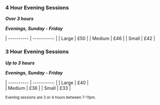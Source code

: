 ### 4 Hour Evening Sessions
***Over 3 hours***

***Evenings, Sunday - Friday***

| ---------- | ----------: |
| Large      | £50         |
| Medium     | £46         |
| Small      | £42         |


### 3 Hour Evening Sessions
***Up to 3 hours***

***Evenings, Sunday - Friday***

| ---------- | ----------: |
| Large      | £40         |          
| Medium     | £36         |
| Small      | £33         |

<small>Evening sessions are 3 or 4 hours between 7-11pm.</small>





